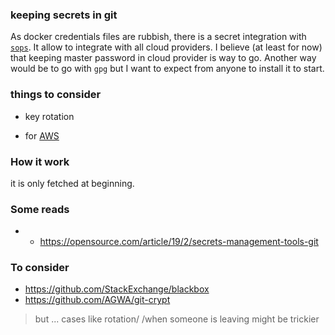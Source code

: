### keeping secrets in git
As docker credentials files are rubbish, there is a secret integration with [`sops`](https://github.com/mozilla/sops). It allow to integrate with all cloud providers. I believe (at least for now) that keeping master password in cloud provider is way to go. Another way would be to go with `gpg` but I want to expect from anyone to install it to start.

### things to consider
* key rotation


* for [AWS](https://github.com/mozilla/sops#25kms-aws-profiles)

### How it work
it is only fetched at beginning.

### Some reads
* * https://opensource.com/article/19/2/secrets-management-tools-git

### To consider 
* https://github.com/StackExchange/blackbox
* https://github.com/AGWA/git-crypt
> but ... cases like rotation/ /when someone is leaving might be trickier